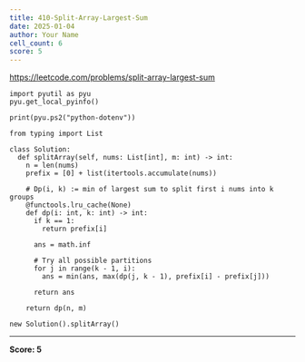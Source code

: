 ```yaml
---
title: 410-Split-Array-Largest-Sum
date: 2025-01-04
author: Your Name
cell_count: 6
score: 5
---
```


https://leetcode.com/problems/split-array-largest-sum


```
import pyutil as pyu
pyu.get_local_pyinfo()
```


```
print(pyu.ps2("python-dotenv"))
```


```
from typing import List
```


```
class Solution:
  def splitArray(self, nums: List[int], m: int) -> int:
    n = len(nums)
    prefix = [0] + list(itertools.accumulate(nums))

    # Dp(i, k) := min of largest sum to split first i nums into k groups
    @functools.lru_cache(None)
    def dp(i: int, k: int) -> int:
      if k == 1:
        return prefix[i]

      ans = math.inf

      # Try all possible partitions
      for j in range(k - 1, i):
        ans = min(ans, max(dp(j, k - 1), prefix[i] - prefix[j]))

      return ans

    return dp(n, m)
```


```
new Solution().splitArray()
```


---
**Score: 5**